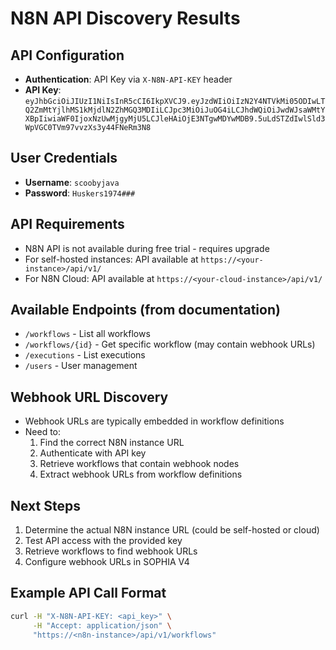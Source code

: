 # N8N API Discovery Results

## API Configuration
- **Authentication**: API Key via `X-N8N-API-KEY` header
- **API Key**: `eyJhbGciOiJIUzI1NiIsInR5cCI6IkpXVCJ9.eyJzdWIiOiIzN2Y4NTVkMi05ODIwLTQ2ZmMtYjlhMS1kMjdlN2ZhMGQ3MDIiLCJpc3MiOiJuOG4iLCJhdWQiOiJwdWJsaWMtYXBpIiwiaWF0IjoxNzUwMjgyMjU5LCJleHAiOjE3NTgwMDYwMDB9.5uLdSTZdIwlSld3WpVGC0TVm97vvzXs3y44FNeRm3N8`

## User Credentials
- **Username**: `scoobyjava`
- **Password**: `Huskers1974###`

## API Requirements
- N8N API is not available during free trial - requires upgrade
- For self-hosted instances: API available at `https://<your-instance>/api/v1/`
- For N8N Cloud: API available at `https://<your-cloud-instance>/api/v1/`

## Available Endpoints (from documentation)
- `/workflows` - List all workflows
- `/workflows/{id}` - Get specific workflow (may contain webhook URLs)
- `/executions` - List executions
- `/users` - User management

## Webhook URL Discovery
- Webhook URLs are typically embedded in workflow definitions
- Need to:
  1. Find the correct N8N instance URL
  2. Authenticate with API key
  3. Retrieve workflows that contain webhook nodes
  4. Extract webhook URLs from workflow definitions

## Next Steps
1. Determine the actual N8N instance URL (could be self-hosted or cloud)
2. Test API access with the provided key
3. Retrieve workflows to find webhook URLs
4. Configure webhook URLs in SOPHIA V4

## Example API Call Format
```bash
curl -H "X-N8N-API-KEY: <api_key>" \
     -H "Accept: application/json" \
     "https://<n8n-instance>/api/v1/workflows"
```

